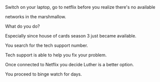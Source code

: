 Switch on your laptop, go to netflix before you realize there's no available

networks in the marshmallow.

What do you do?

Especially since house of cards season 3 just became available. 

You search for the tech support number.

Tech support is able to help you fix your problem.

Once connected to Netflix you decide Luther is a better option.

You proceed to binge watch for days.


